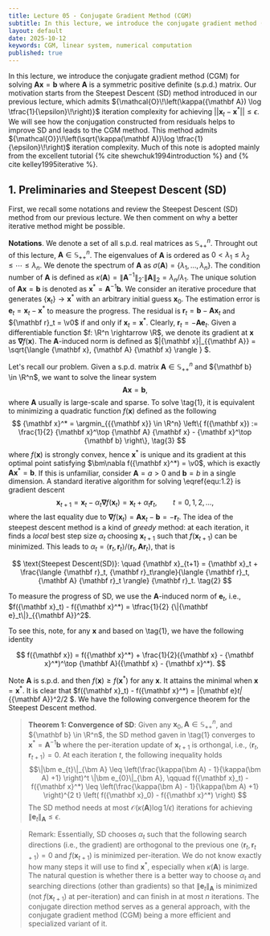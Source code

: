 ```yaml
---
title: Lecture 05 - Conjugate Gradient Method (CGM)
subtitle: In this lecture, we introduce the conjugate gradient method (CGM) for solving the system of linear equations.
layout: default
date: 2025-10-12
keywords: CGM, linear system, numerical computation
published: true
---
```


In this lecture, we introduce the conjugate gradient method (CGM) for solving ${\mathbf A}{\mathbf x} = {\mathbf b}$ where $\mathbf A$ is a symmetric positive definite (s.p.d.) matrix. Our motivation starts from the Steepest Descent (SD) method introduced in our previous lecture, which admits ${\mathcal{O}\!\left(\kappa({\mathbf A}) \log \tfrac{1}{\epsilon}\!\right)}$ iteration complexity for achieving $||{\mathbf x}_t - {\mathbf x}^*|| \leq \epsilon$. We will see how the conjugation constructed from residuals helps to improve SD and leads to the CGM method. This method admits ${\mathcal{O}}\!\left(\sqrt{\kappa(\mathbf A)}\log \tfrac{1}{\epsilon}\!\right)$ iteration complexity. Much of this note is adopted mainly from the excellent tutorial {% cite shewchuk1994introduction %} and {% cite kelley1995iterative %}.


## 1. Preliminaries and Steepest Descent (SD)

First, we recall some notations and review the Steepest Descent (SD) method from our previous lecture. We then comment on why a better iterative method might be possible.

**Notations**. We denote a set of all s.p.d. real matrices as ${\mathbb S}_{++}^n$. Throught out of this lecture, ${\mathbf A} \in {\mathbb S}_{++}^n$. The eigenvalues of ${\mathbf A}$ is ordered as $0 < \lambda_1 \leq \lambda_2 \leq \cdots \leq \lambda_n$. We denote the spectrum of ${\mathbf A}$ as $\sigma({\mathbf A}) = \{\lambda_1,\ldots,\lambda_n\}$. The condition number of ${\mathbf A}$ is defined as $\kappa({\mathbf A}) = \|{\mathbf A}^{-1}\|_2\cdot \|{\mathbf A}\|_2 = \lambda_n/\lambda_1$. The unique solution of ${\mathbf A} {\mathbf x} = {\mathbf b}$ is denoted as ${\mathbf x}^* = {\mathbf A}^{-1}{\mathbf b}$. We consider an iterative procedure that generates $\{{{\mathbf x}}_{t}\} \rightarrow {\mathbf x}^*$ with an arbitrary initial guess ${\mathbf x}_0$. The estimation error is ${\mathbf e}_t = {\mathbf x}_t - {\mathbf x}^*$ to measure the progress. The residual is ${\mathbf r}_t = {\mathbf b} - {\mathbf A} {\mathbf x}_t$ and ${\mathbf r}_t = \v0$ if and only if ${\mathbf x}_t = {\mathbf x}^*$. Clearly, ${\mathbf r}_t = -{\mathbf A}{\mathbf e}_t$. Given a differentiable function $f: \R^n \rightarrow \R$, we denote its gradient at ${\mathbf x}$ as $\bm \nabla f({\mathbf x})$. The ${\mathbf A}$-induced norm is defined as $\|{\mathbf x}\|_{{\mathbf A}} = \sqrt{\langle {\mathbf x}, {\mathbf A} {\mathbf x} \rangle } $.

Let's recall our problem. Given a  s.p.d. matrix ${\mathbf A} \in {\mathbb S}_{++}^n$ and ${\mathbf b} \in \R^n$, we want to solve the  linear system
$$
{\mathbf A} {\mathbf x} = {\mathbf b}, \tag{1}
$$
where ${\mathbf A}$ usually is large-scale and sparse. To solve \tag{1}, it is equivalent to minimizing a quadratic function $f({\mathbf x})$ defined as the following
$$
{\mathbf x}^* = \argmin_{{{\mathbf x}} \in \R^n} \left\{ f({\mathbf x}) := \frac{1}{2} {\mathbf x}^\top {\mathbf A} {\mathbf x} - {\mathbf x}^\top {\mathbf b} \right\}, \tag{3}
$$
where $f({\mathbf x})$ is strongly convex, hence ${\mathbf x}^*$ is unique and its gradient at this optimal point satisfying $\bm\nabla f({\mathbf x}^*) = \v0$, which is exactly ${\mathbf A} {\mathbf x}^* = {\mathbf b}$. If this is unfamiliar, consider ${\mathbf A} = a > 0$ and ${\mathbf b} = b$ in a single dimension. A standard iterative algorithm for solving \eqref{equ:1.2} is gradient descent
$$
{\mathbf x}_{t+1} = {\mathbf x}_t - \alpha_t \bm \nabla f({\mathbf x}_t) = {\mathbf x}_t + \alpha_t {\mathbf r}_t, \qquad t =0,1,2,\ldots,
$$
where the last equality due to $\bm\nabla f({\mathbf x}_t) = {\mathbf A} {\mathbf x}_t - {\mathbf b} = - {\mathbf r}_t$. The idea of the steepest descent method is a kind of *greedy* method: at each iteration, it finds a *local* best step size $\alpha_t$ choosing ${\mathbf x}_{t+1}$ such that $f({\mathbf x}_{t+1})$ can be minimized. This leads to $\alpha_t = \langle {\mathbf r}_t, {\mathbf r}_t\rangle / \langle {\mathbf r}_t, {\mathbf A} {\mathbf r}_t\rangle$, that is

$$
\text{Steepest Descent(SD)}: \quad {\mathbf x}_{t+1} = {\mathbf x}_t + \frac{\langle {\mathbf r}_t, {\mathbf r}_t\rangle}{\langle {\mathbf r}_t, {\mathbf A} {\mathbf r}_t \rangle} {\mathbf r}_t. \tag{2}
$$

To measure the progress of SD, we use the ${\mathbf A}$-induced norm of ${\mathbf e}_t$, i.e., $f({\mathbf x}_t) - f({\mathbf x}^*) = \tfrac{1}{2} {\|{\mathbf e}_t\|}_{{\mathbf A}}^2$. 

To see this, note, for any ${\mathbf x}$ and based on \tag{1}, we have the following identity

$$
f({\mathbf x}) = f({\mathbf x}^*) + \frac{1}{2}({\mathbf x} - {\mathbf x}^*)^\top {\mathbf A}({\mathbf x} - {\mathbf x}^*).
$$

Note ${\mathbf A}$ is s.p.d. and then $f({\mathbf x}) \geq f({\mathbf x}^*)$ for any ${\mathbf x}$. It attains the minimal when ${\mathbf x} = {\mathbf x}^*$. It is clear that $f({\mathbf x}_t) - f({\mathbf x}^*) = \|{\mathbf e}_t\|_{{\mathbf A}}^2/2 $.  We have the following convergence theorem for the Steepest Descent method.

>**Theorem 1: Convergence of SD**:
>Given any ${\mathbf x}_0, {\mathbf A} \in {\mathbb S}_{++}^n$, and ${\mathbf b} \in \R^n$, the SD method gaven in \tag{1} converges to $\bm x^* = {\mathbf A}^{-1}{\mathbf b}$ where the per-iteration update of ${\mathbf x}_{t+1}$ is orthongal, i.e., $\langle{\mathbf r}_t,{\mathbf r}_{t+1}\rangle = 0$. At each iteration $t$, the following inequality holds
>$$\|\bm e_{t}\|_{\bm A} \leq \left(\frac{\kappa(\bm A) - 1}{\kappa(\bm A) +1} \right)^t \|\bm e_{0}\|_{\bm A}, \qquad f({\mathbf x}_t) - f({\mathbf x}^*) \leq \left(\frac{\kappa(\bm A) - 1}{\kappa(\bm A) +1} \right)^{2 t} \left( f({\mathbf x}_0) - f({\mathbf x}^*) \right)
>$$
>The SD method needs at most ${\mathcal O}(\kappa({\mathbf A}) \log1/\epsilon)$ iterations for achieving $\|{\mathbf e}_t\|_{\mathbf A} \leq \epsilon$.

>Remark: Essentially, SD chooses $\alpha_t$ such that the following search directions (i.e., the gradient) are orthogonal to the previous one $\langle {\mathbf r}_t, {\mathbf r}_{t+1} \rangle = 0$ and $f({\mathbf x}_{t+1})$ is minimized per-iteration. We do not know exactly how many steps it will use to find ${\mathbf x}^*$, especially when $\kappa({\mathbf A})$ is large. The natural question is whether there is a better way to choose $\alpha_t$ and searching directions (other than gradients) so that ${\|{\mathbf e}_t\|}_{{\mathbf A}}$ is minimized (not $f({\mathbf x}_{t+1})$ at per-iteration) and can finish in at most $n$ iterations. The conjugate direction method serves as a general approach, with the conjugate gradient method (CGM) being a more efficient and specialized variant of it.